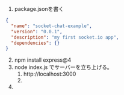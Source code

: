 1. package.jsonを書く
```json
{
  "name": "socket-chat-example",
  "version": "0.0.1",
  "description": "my first socket.io app",
  "dependencies": {}
}
```
2. npm install express@4
3. node index.js でサーバーを立ち上げる。
   1. <a hred="http://localhost:3000">http://localhost:3000</a>
   2. 
4. 